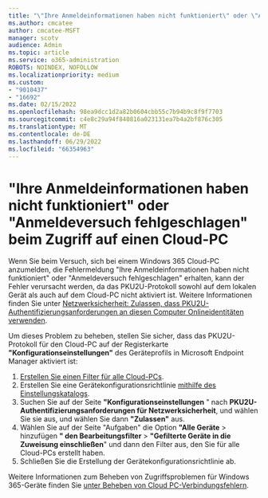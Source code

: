 ```yaml
---
title: "\"Ihre Anmeldeinformationen haben nicht funktioniert\" oder \"Anmeldeversuch fehlgeschlagen\" beim Zugriff auf einen Cloud-PC"
ms.author: cmcatee
author: cmcatee-MSFT
manager: scotv
audience: Admin
ms.topic: article
ms.service: o365-administration
ROBOTS: NOINDEX, NOFOLLOW
ms.localizationpriority: medium
ms.custom:
- "9010437"
- "16692"
ms.date: 02/15/2022
ms.openlocfilehash: 98ea9dcc1d2a82b0604cbb55c7b94b9c8f9f7703
ms.sourcegitcommit: c4e8c29a94f840816a023131ea7b4a2bf876c305
ms.translationtype: MT
ms.contentlocale: de-DE
ms.lasthandoff: 06/29/2022
ms.locfileid: "66354963"
---
```

# <a name="your-credentials-did-not-work-or-logon-attempt-failed-when-accessing-a-cloud-pc"></a>"Ihre Anmeldeinformationen haben nicht funktioniert" oder "Anmeldeversuch fehlgeschlagen" beim Zugriff auf einen Cloud-PC

Wenn Sie beim Versuch, sich bei einem Windows 365 Cloud-PC anzumelden, die Fehlermeldung "Ihre Anmeldeinformationen haben nicht funktioniert" oder "Anmeldeversuch fehlgeschlagen" erhalten, kann der Fehler verursacht werden, da das PKU2U-Protokoll sowohl auf dem lokalen Gerät als auch auf dem Cloud-PC nicht aktiviert ist. Weitere Informationen finden Sie unter [Netzwerksicherheit: Zulassen, dass PKU2U-Authentifizierungsanforderungen an diesen Computer Onlineidentitäten verwenden](https://docs.microsoft.com/windows/security/threat-protection/security-policy-settings/network-security-allow-pku2u-authentication-requests-to-this-computer-to-use-online-identities).

Um dieses Problem zu beheben, stellen Sie sicher, dass das PKU2U-Protokoll für den Cloud-PC auf der Registerkarte **"Konfigurationseinstellungen"** des Geräteprofils in Microsoft Endpoint Manager aktiviert ist:  

1. [Erstellen Sie einen Filter für alle Cloud-PCs](https://docs.microsoft.com/windows-365/enterprise/create-filter).
2. Erstellen Sie eine Gerätekonfigurationsrichtlinie [mithilfe des Einstellungskatalogs](https://docs.microsoft.com/mem/intune/configuration/settings-catalog).
3. Suchen Sie auf der Seite **"Konfigurationseinstellungen** " nach **PKU2U-Authentifizierungsanforderungen für Netzwerksicherheit**, und wählen Sie sie aus, und wählen Sie dann **"Zulassen"** aus.
4. Wählen Sie auf der Seite "Aufgaben" die Option **"Alle Geräte** >  hinzufügen **" den Bearbeitungsfilter** > **"Gefilterte Geräte in die Zuweisung einschließen**" und dann den Filter aus, den Sie für alle Cloud-PCs erstellt haben.
5. Schließen Sie die Erstellung der Gerätekonfigurationsrichtlinie ab.

Weitere Informationen zum Beheben von Zugriffsproblemen für Windows 365-Geräte finden Sie [unter Beheben von Cloud PC-Verbindungsfehlern](https://docs.microsoft.com/windows-365/enterprise/connection-errors).
